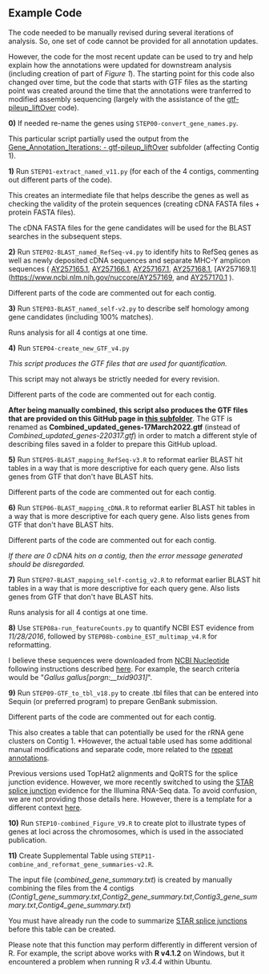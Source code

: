 
## Example Code

The code needed to be manually revised during several iterations of analysis.  So, one set of code cannot be provided for all annotation updates.

However, the code for the most recent update can be used to try and help explain how the annotations were updated for downstream analysis (including creation of part of *Figure 1*).  The starting point for this code also changed over time, but the code that starts with GTF files as the starting point was created around the time that the annotations were tranferred to modified assembly sequencing (largely with the assistance of the [gtf-pileup_liftOver](https://github.com/cwarden45/Miller_Red_Jungle_Fowl_MHCY/tree/main/Part2_Annotation/Gene_Annotation_Iterations/gtf-pileup_liftOver) code).

**0)** If needed re-name the genes using `STEP00-convert_gene_names.py`.

This particular script partially used the output from the [Gene_Annotation_Iterations: - gtf-pileup_liftOver](https://github.com/cwarden45/Miller_Red_Jungle_Fowl_MHCY/tree/main/Part2_Annotation/Gene_Annotation_Iterations/gtf-pileup_liftOver) subfolder (affecting Contig 1).

**1)** Run `STEP01-extract_named_v11.py` (for each of the 4 contigs, commenting out different parts of the code).

This creates an intermediate file that helps describe the genes as well as checking the validity of the protein sequences (creating cDNA FASTA files + protein FASTA files).

The cDNA FASTA files for the gene candidates will be used for the BLAST searches in the subsequent steps.

**2)** Run `STEP02-BLAST_named_RefSeq-v4.py` to identify hits to RefSeq genes as well as newly deposited cDNA sequences and separate MHC-Y amplicon sequences ( [AY257165.1](https://www.ncbi.nlm.nih.gov/nuccore/AY257165), [AY257166.1](https://www.ncbi.nlm.nih.gov/nuccore/AY257166), [AY257167.1](https://www.ncbi.nlm.nih.gov/nuccore/AY257167), [AY257168.1](https://www.ncbi.nlm.nih.gov/nuccore/AY257168), [AY257169.1](https://www.ncbi.nlm.nih.gov/nuccore/AY257169, and [AY257170.1](https://www.ncbi.nlm.nih.gov/nuccore/AY257170) ).

Different parts of the code are commented out for each contig.

**3)** Run `STEP03-BLAST_named_self-v2.py` to describe self homology among gene candidates (including 100% matches).

Runs analysis for all 4 contigs at one time.

**4)** Run `STEP04-create_new_GTF_v4.py`

*This script produces the GTF files that are used for quantification.*

This script may not always be strictly needed for every revision.

Different parts of the code are commented out for each contig.

**After being manually combined, this script also produces the GTF files that are provided on this GitHub page in [this subfolder]()**.  The GTF is renamed as **Combined_updated_genes-17March2022.gtf** (instead of *Combined_updated_genes-220317.gtf*) in order to match a different style of describing files saved in a folder to prepare this GitHub upload.

**5)** Run `STEP05-BLAST_mapping_RefSeq-v3.R` to reformat earlier BLAST hit tables in a way that is more descriptive for each query gene.  Also lists genes from GTF that don't have BLAST hits.

Different parts of the code are commented out for each contig.

**6)** Run `STEP06-BLAST_mapping_cDNA.R` to reformat earlier BLAST hit tables in a way that is more descriptive for each query gene.  Also lists genes from GTF that don't have BLAST hits.

Different parts of the code are commented out for each contig.

*If there are 0 cDNA hits on a contig, then the error message generated should be disregarded.*

**7)** Run `STEP07-BLAST_mapping_self-contig_v2.R` to reformat earlier BLAST hit tables in a way that is more descriptive for each query gene.  Also lists genes from GTF that don't have BLAST hits.

Runs analysis for all 4 contigs at one time.

**8)** Use `STEP08a-run_featureCounts.py` to quantify NCBI EST evidence from *11/28/2016*, followed by `STEP08b-combine_EST_multimap_v4.R` for reformatting.

I believe these sequences were downloaded from [NCBI Nucleotide](https://www.ncbi.nlm.nih.gov/nuccore) following instructions described [here](https://www.researchgate.net/post/How_can_I_download_the_whole_EST_sequence_of_an_organism_from_NCBI_genbank).  For example, the search criteria would be "*Gallus gallus[porgn:__txid9031]*".

**9)** Run `STEP09-GTF_to_tbl_v18.py` to create .tbl files that can be entered into Sequin (or preferred program) to prepare GenBank submission.

Different parts of the code are commented out for each contig.

This also creates a table that can potentially be used for the rRNA gene clusters on Contig 1.  *However, the actual table used has some additional manual modifications and separate code, more related to the [repeat annotations](https://github.com/cwarden45/Miller_Red_Jungle_Fowl_MHCY/tree/main/Part2_Annotation/Repeat_Annotations).

Previous versions used TopHat2 alignments and QoRTS for the splice junction evidence.  However, we more recently switched to using the [STAR splice junction]() evidence for the Illumina RNA-Seq data.  To avoid confusion, we are not providing those details here.  However, there is a template for a different context [here](https://github.com/cwarden45/RNAseq_templates/tree/master/Splicing_Workflow).

**10)** Run `STEP10-combined_Figure_V9.R` to create plot to illustrate types of genes at loci across the chromosomes, which is used in the associated publication.

**11)** Create Supplemental Table using `STEP11-combine_and_reformat_gene_summaries-v2.R`.

The input file (*combined_gene_summary.txt*) is created by manually combining the files from the 4 contigs (*Contig1_gene_summary.txt*,*Contig2_gene_summary.txt*,*Contig3_gene_summary.txt*,*Contig4_gene_summary.txt*)

You must have already run the code to summarize [STAR splice junctions](https://github.com/cwarden45/Miller_Red_Jungle_Fowl_MHCY/tree/main/Part2_Annotation/STAR_Splice_Junction_Evidence) before this table can be created.

Please note that this function may perform differently in different version of R.  For example, the script above works with **R v4.1.2** on Windows, but it encountered a problem when running R *v3.4.4* within Ubuntu.
